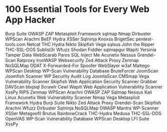 # 100 Essential Tools for Every Web App Hacker

Burp Suite
OWASP ZAP
Metasploit Framework
sqlmap
Nmap
Dirbuster
WPScan
Arachni
BeEF
Hydra
XSSer
Sqlninja
Knoxss
BrigetSec
pentest-tools.com
Netcat
THC Hydra
Nikto
Skipfish
Vega
sqlsus
John the Ripper
THC-SSL-DOS
Sublist3r
Wfuzz
Shodan
Fiddler
sqlmapgui
Wapiti
Yersinia
Tamper Data
WebScarab
Paros
SQL Inject Me
Acunetix
Nessus
Grendel-Scan
Ratproxy
IronWASP
Websecurify
Zed Attack Proxy
Zenmap
NoSQLMap
ODAT
X-Forwarded-For Spoofer
WebSlayer
w3af
Maltego
WPScan Desktop
WP-Scan Vulnerability Database
BruteForcer
JoomScan
Joomfish Scanner
WP Security Audit Log
JoomlaScan
CMSmap
Vega Vulnerability Scanner
Skipfish Web Application Security Scanner
Grabber
DAVScan
bbqsql
Scrawlr
Cewl
Wapiti Web Application Vulnerability Scanner
XssPy
RIPS
Zenmap
WPScan
Arachni
OWASP ZAP
Sqlmap
Nessus
Kali Linux
Acunetix Web Vulnerability Scanner
Nmap
Vega
Metasploit Framework
Hydra
Burp Suite
Nikto
Zed Attack Proxy
Grendel-Scan
Skipfish
Arachni
Wfuzz
Dirbuster
Sqlninja
NoSQLMap
OWASP Mantra
WP-Scanner
XSSer
Metagoofil
Brutus
RainbowCrack
THC-Hydra
Medusa
THC-SSL-DOS
OpenVAS
WP-Scan Vulnerability Database
WPScan Desktop
LFI Suite
XssPy
